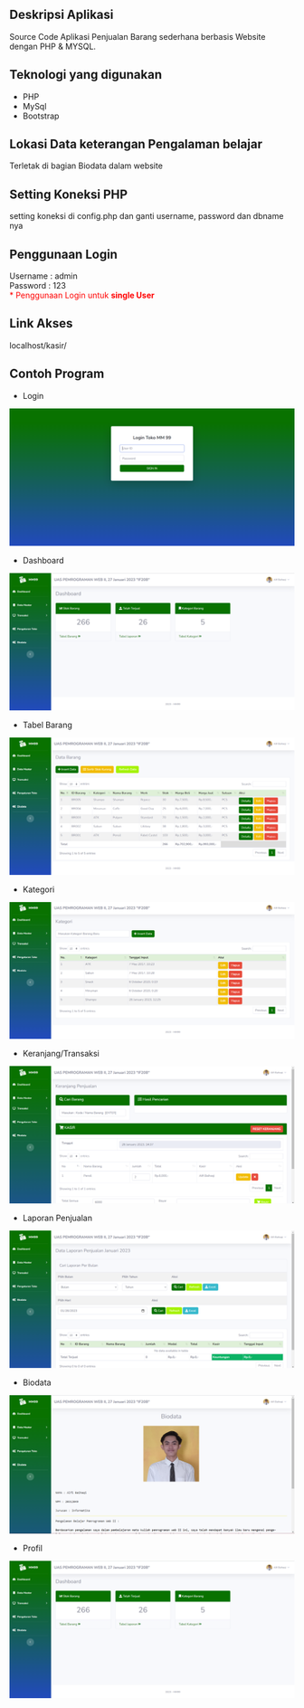 ## Deskripsi Aplikasi 
Source Code Aplikasi Penjualan Barang sederhana berbasis Website dengan PHP & MYSQL.

## Teknologi yang digunakan 
- PHP
- MySql
- Bootstrap

## Lokasi Data keterangan Pengalaman belajar 
Terletak di bagian Biodata dalam website

## Setting Koneksi PHP
setting koneksi di config.php dan ganti username, password dan dbname nya

## Penggunaan Login
Username : admin
<br/>
Password : 123
<br>
<span style="color:red">* Penggunaan Login untuk <b>single User</b> </span>

## Link Akses
localhost/kasir/

## Contoh Program
- Login
<img src="https://raw.githubusercontent.com/Alfiibai/alfiuasweb2/main/assets/img/picv3/login.png">

- Dashboard
<img src="https://raw.githubusercontent.com/Alfiibai/alfiuasweb2/main/assets/img/picv3/1.png">

- Tabel Barang
<img src="https://raw.githubusercontent.com/Alfiibai/alfiuasweb2/main/assets/img/picv3/2.png">

- Kategori
<img src="https://raw.githubusercontent.com/Alfiibai/alfiuasweb2/main/assets/img/picv3/3.png">

- Keranjang/Transaksi
<img src="https://raw.githubusercontent.com/Alfiibai/alfiuasweb2/main/assets/img/picv3/4.png">

- Laporan Penjualan
<img src="https://raw.githubusercontent.com/Alfiibai/alfiuasweb2/main/assets/img/picv3/5.png">

- Biodata
<img src="https://raw.githubusercontent.com/Alfiibai/alfiuasweb2/main/assets/img/picv3/7.png">

- Profil
<img src="https://raw.githubusercontent.com/Alfiibai/alfiuasweb2/main/assets/img/picv3/1.png">
